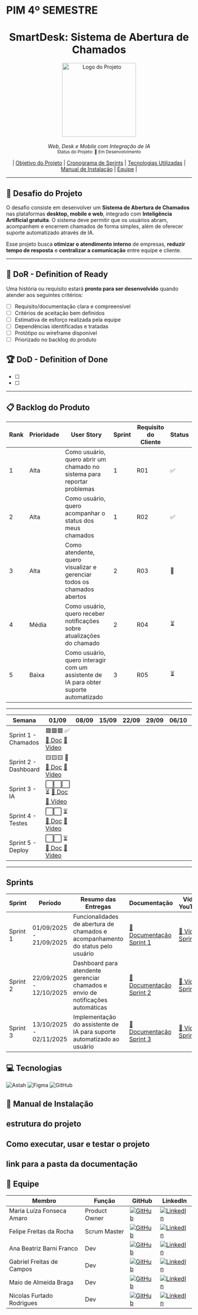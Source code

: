 # PIM 4º SEMESTRE
<h1 align="center"> <b>SmartDesk: Sistema de Abertura de Chamados</b></h1>

<p align="center">
  <img src="https://github.com/user-attachments/assets/b7a4ce2d-20f7-4a12-8cb4-530f36fb1950" width="200" alt="Logo do Projeto"><br><br>
  <i>Web, Desk e Mobile com Integração de IA</i><br>
  <sub>Status do Projeto: 🚧 Em Desenvolvimento</sub>
</p>

<div align="center">

| [Objetivo do Projeto](#objetivo-do-projeto) | [Cronograma de Sprints](#cronograma-de-sprints) | [Tecnologias Utilizadas](#tecnologias-utilizadas) | [Manual de Instalação](#manual-de-instalação) | [Equipe](#equipe) |

</div>

---

## 🎯 Desafio do Projeto

O desafio consiste em desenvolver um **Sistema de Abertura de Chamados** nas plataformas **desktop, mobile e web**, integrado com **Inteligência Artificial gratuita**.  O sistema deve permitir que os usuários abram, acompanhem e encerrem chamados de forma simples, além de oferecer suporte automatizado através de IA.  

Esse projeto busca **otimizar o atendimento interno** de empresas, **reduzir tempo de resposta** e **centralizar a comunicação** entre equipe e cliente.

---

## 🏃‍ DoR - Definition of Ready

Uma história ou requisito estará **pronto para ser desenvolvido** quando atender aos seguintes critérios:

- [ ] Requisito/documentação clara e compreensível  
- [ ] Critérios de aceitação bem definidos  
- [ ] Estimativa de esforço realizada pela equipe  
- [ ] Dependências identificadas e tratadas  
- [ ] Protótipo ou wireframe disponível 
- [ ] Priorizado no backlog do produto  

## 🏆 DoD - Definition of Done
- [ ]
- [ ] 

---

## 📋 Backlog do Produto

| Rank | Prioridade | User Story                                                                                     | Sprint | Requisito do Cliente | Status |
|------|------------|------------------------------------------------------------------------------------------------|--------|-----------------------|--------|
| 1    | Alta       | Como usuário, quero abrir um chamado no sistema para reportar problemas | 1      | R01                   | ✅      |
| 2    | Alta       | Como usuário, quero acompanhar o status dos meus chamados                                       | 1      | R02                   | ✅      |
| 3    | Alta       | Como atendente, quero visualizar e gerenciar todos os chamados abertos                          | 2      | R03                   | 🚧     |
| 4    | Média      | Como usuário, quero receber notificações sobre atualizações do chamado                          | 2      | R04                   | ⏳     |
| 5    | Baixa      | Como usuário, quero interagir com um assistente de IA para obter suporte automatizado           | 3      | R05                   | ⏳     |

---

Semana               | 01/09 | 08/09 | 15/09 | 22/09 | 29/09 | 06/10 | 13/10 | 20/10 | 27/10 | 03/11 | 10/11 | 17/11 | 24/11 | 30/11
-------------------- |-------|-------|-------|-------|-------|-------|-------|-------|-------|-------|-------|-------|-------|-------
Sprint 1 - Chamados  | 🟩🟩🟩 ✅ [📄 Doc](docs/Sprint-1-DoR-DoD.md) [🎥 Vídeo](https://youtube.com/...)
Sprint 2 - Dashboard |       🟨🟨🟨 🚧 [📄 Doc](docs/Sprint-2-DoR-DoD.md) [🎥 Vídeo](https://youtube.com/...)
Sprint 3 - IA        |               ⬜⬜⬜ ⏳ [📄 Doc](docs/Sprint-3-DoR-DoD.md) [🎥 Vídeo](https://youtube.com/...)
Sprint 4 - Testes    |                       ⬜⬜ ⏳ [📄 Doc](docs/Sprint-4-DoR-DoD.md) [🎥 Vídeo](https://youtube.com/...)
Sprint 5 - Deploy    |                           ⬜⬜ ⏳ [📄 Doc](docs/Sprint-5-DoR-DoD.md) [🎥 Vídeo](https://youtube.com/...)




---

## Sprints
| Sprint  | Período             | Resumo das Entregas                                                                 | Documentação                                  | Vídeo YouTube                     |
|---------|---------------------|-------------------------------------------------------------------------------------|-----------------------------------------------|-----------------------------------|
| Sprint 1 | 01/09/2025 - 21/09/2025 | Funcionalidades de abertura de chamados e acompanhamento do status pelo usuário       | [📄 Documentação Sprint 1](docs/Sprint-1-DoR-DoD.md) | [🎥 Vídeo Sprint 1](https://youtube.com/...) |
| Sprint 2 | 22/09/2025 - 12/10/2025 | Dashboard para atendente gerenciar chamados e envio de notificações automáticas       | [📄 Documentação Sprint 2](docs/Sprint-2-DoR-DoD.md) | [🎥 Vídeo Sprint 2](https://youtube.com/...) |
| Sprint 3 | 13/10/2025 - 02/11/2025 | Implementação do assistente de IA para suporte automatizado ao usuário               | [📄 Documentação Sprint 3](docs/Sprint-3-DoR-DoD.md) | [🎥 Vídeo Sprint 3](https://youtube.com/...) |

## 💻 Tecnologias

![Astah](https://img.shields.io/badge/Astah-3776AB?style=for-the-badge&logo=astah&logoColor=white)
![Figma](https://img.shields.io/badge/Figma-3776AB?style=for-the-badge&logo=figma&logoColor=white)
![GitHub](https://img.shields.io/badge/GitHub-000000?style=for-the-badge&logo=github&logoColor=white)

## 📖 Manual de Instalação


## estrutura do projeto

## Como executar, usar e testar o projeto

## link para a pasta da documentação 


## 👥 Equipe

| Membro                       | Função          | GitHub                                                                                     | LinkedIn                                                                                   |
|-----------------------------|-----------------|---------------------------------------------------------------------------------------------|--------------------------------------------------------------------------------------------|
| Maria Luíza Fonseca Amaro   | Product Owner   | [![GitHub](https://img.shields.io/badge/GitHub-000?style=for-the-badge&logo=github&logoColor=white)](https://github.com/MariaFAmaro01) | [![LinkedIn](https://img.shields.io/badge/LinkedIn-0e76a8?style=for-the-badge&logo=linkedin&logoColor=white)](https://linkedin.com/in/maria-luiza-amaro-338305279)  |
| Felipe Freitas da Rocha     | Scrum Master    | [![GitHub](https://img.shields.io/badge/GitHub-000?style=for-the-badge&logo=github&logoColor=white)](https://github.com/Felipe-Freitas-Rocha) | [![LinkedIn](https://img.shields.io/badge/LinkedIn-0e76a8?style=for-the-badge&logo=linkedin&logoColor=white)](https://linkedin.com/in/felipefreitasrocha) |
| Ana Beatriz Barni Franco    | Dev | [![GitHub](https://img.shields.io/badge/GitHub-000?style=for-the-badge&logo=github&logoColor=white)](https://github.com/Anabarni) | [![LinkedIn](https://img.shields.io/badge/LinkedIn-0e76a8?style=for-the-badge&logo=linkedin&logoColor=white)](https://linkedin.com/in/anabeatrizfranco) |
| Gabriel Freitas de Campos   | Dev | [![GitHub](https://img.shields.io/badge/GitHub-000?style=for-the-badge&logo=github&logoColor=white)](https://github.com/GabrielFreitas2025) | [![LinkedIn](https://img.shields.io/badge/LinkedIn-0e76a8?style=for-the-badge&logo=linkedin&logoColor=white)](https://linkedin.com/in/gabrielfreitascampos) |
| Maio de Almeida Braga       | Dev | [![GitHub](https://img.shields.io/badge/GitHub-000?style=for-the-badge&logo=github&logoColor=white)](https://github.com/maioAB) | [![LinkedIn](https://img.shields.io/badge/LinkedIn-0e76a8?style=for-the-badge&logo=linkedin&logoColor=white)](https://linkedin.com/in/maiobraga) |
| Nicolas Furtado Rodrigues   | Dev | [![GitHub](https://img.shields.io/badge/GitHub-000?style=for-the-badge&logo=github&logoColor=white)](https://github.com/AkiraNyaprog) | [![LinkedIn](https://img.shields.io/badge/LinkedIn-0e76a8?style=for-the-badge&logo=linkedin&logoColor=white)](https://linkedin.com/in/nicolasfurtado) |
